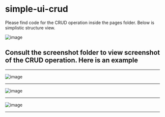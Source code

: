 ﻿# simple-ui-crud
Please find code for the CRUD operation inside the pages folder.
Below is simplistic structure view. 

![image](https://github.com/user-attachments/assets/5a20cadb-e977-43d1-98b1-459e85d54930)

## Consult the screenshot folder to view screenshot of the CRUD operation. Here is an example

---

![image](https://github.com/user-attachments/assets/0a59fd5e-08a8-4891-a351-87042bb7b246)

---
![image](https://github.com/user-attachments/assets/8d62a939-4a00-4f54-9dcf-53f12c779be6)

---

![image](https://github.com/user-attachments/assets/5c77ed1e-65d8-4e92-9c56-be80ea3ddb70)

---

